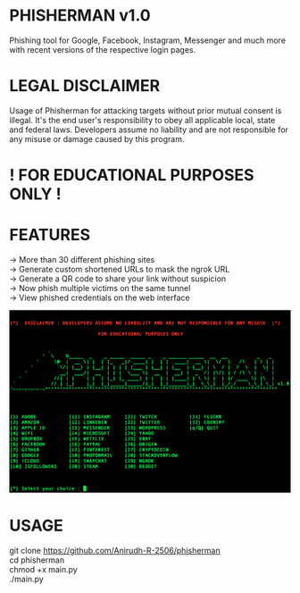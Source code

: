 # PHISHERMAN v1.0

Phishing tool for Google, Facebook, Instagram, Messenger and much more with recent versions of the respective login pages. 

# LEGAL DISCLAIMER

Usage of Phisherman for attacking targets without prior mutual consent is illegal. It's the end user's responsibility to obey all applicable local, state and federal laws. Developers assume no liability and are not responsible for any misuse or damage caused by this program. 
# ! FOR EDUCATIONAL PURPOSES ONLY !

# FEATURES

-> More than 30 different phishing sites \
-> Generate custom shortened URLs to mask the ngrok URL \
-> Generate a QR code to share your link without suspicion \
-> Now phish multiple victims on the same tunnel \
-> View phished credentials on the web interface

![Screenshot](https://github.com/Anirudh-R-2506/phisherman/raw/master/demo/demo.png)

# USAGE

git clone https://github.com/Anirudh-R-2506/phisherman \
cd phisherman \
chmod +x main.py \
./main.py



